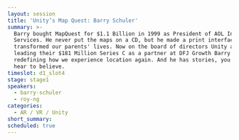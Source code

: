 ```yaml
---
layout: session
title: 'Unity’s Map Quest: Barry Schuler'
summary: >-
  Barry bought MapQuest for $1.1 Billion in 1999 as President of AOL Interactive
  Services. He never put the maps on a CD, but he made a print interface that
  transformed our parents' lives. Now on the board of directors Unity after
  leading their $181 Million Series C as a partner at DFJ Growth Barry is
  redefining how we experience location again. And he has stories, you have to
  hear to believe.
timeslot: d1_slot4
stage: stage1
speakers:
  - barry-schuler
  - roy-ng
categories:
  - AR / VR / Unity
short_summary:
scheduled: true
---
```


